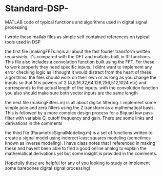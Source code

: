 # Standard-DSP-
MATLAB code of typical functions and algorithms used in digital signal processing

I wrote these matlab files as simple self contained references on typical tools used in DSP

the first file (makingFFTs.m)is all about the fast fourier transform written recursively. it's compared with the DFT and matlabs built in fft functions. This file also includes a convolution function built using the FFT. For these to work properly they need specific inputs. I didnt want to implement any error checking logic as I thought it would distract from the heart of these algorithms. the files should work on their own or as long as you change the inputs so that N is powers of 2 (4,8,16,32,64,128,256,512,1024 etc) and corresponds to the actual length of the inputs. with the convolution function you also should make sure both vector inputs are the same length

the next file (makingFilters.m) is all about digital filtering. I implement some simple pole and zero filters using the Z transform as a mathematical basis. This is followed by a more complex design process for a Biquad low pass filter with variable Q, cutoff frequency and gain. There are some links and derivations in the comments

the third file (ParametricSignalModeling.m) is a set of functions written to create a signal model using inderect least squares modeling (sometimes known as inverse modeling). I have class notes that I referenced in making these and havent been able to find a good online analog to explain the mathematical derivations yet but some insight is provided in the comments.

Hopefully these are helpful for any of you looking to study or implement some barebones digital signal processing!
